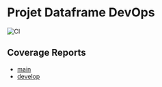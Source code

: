 # Projet Dataframe DevOps

![CI](https://github.com/dcs-b/dataframe-devops/actions/workflows/ci.yml/badge.svg)

## Coverage Reports

- [main](https://dcs-b.github.io/dataframe-devops/main/index.html)
- [develop](https://dcs-b.github.io/dataframe-devops/develop/index.html)
